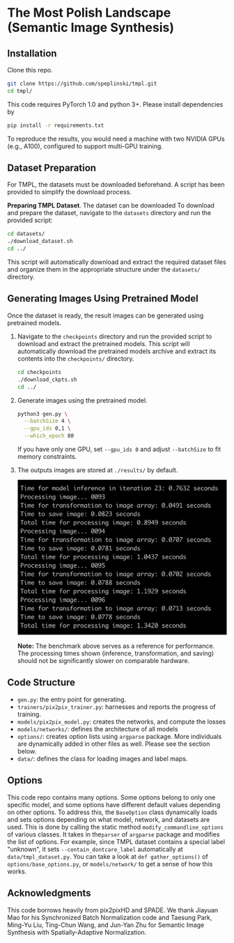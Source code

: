 # The Most Polish Landscape (Semantic Image Synthesis)

## Installation

Clone this repo.
```bash
git clone https://github.com/speplinski/tmpl.git
cd tmpl/
```

This code requires PyTorch 1.0 and python 3+. Please install dependencies by
```bash
pip install -r requirements.txt
```

To reproduce the results, you would need a machine with two NVIDIA GPUs (e.g., A100), configured to support multi-GPU training.

## Dataset Preparation

For TMPL, the datasets must be downloaded beforehand. A script has been provided to simplify the download process.

**Preparing TMPL Dataset**. The dataset can be downloaded To download and prepare the dataset, navigate to the `datasets` directory and run the provided script:

```bash
cd datasets/
./download_dataset.sh
cd ../
```

This script will automatically download and extract the required dataset files and organize them in the appropriate structure under the `datasets/` directory.

## Generating Images Using Pretrained Model

Once the dataset is ready, the result images can be generated using pretrained models.

1. Navigate to the `checkpoints` directory and run the provided script to download and extract the pretrained models. This script will automatically download the pretrained models archive and extract its contents into the `checkpoints/` directory.

    ```bash
    cd checkpoints
    ./download_ckpts.sh
    cd ../
    ```

2. Generate images using the pretrained model.
    ```bash
    python3 gen.py \
      --batchSize 4 \
      --gpu_ids 0,1 \
      --which_epoch 80
    ```
    If you have only one GPU, set `--gpu_ids 0` and adjust `--batchSize` to fit memory constraints.

3. The outputs images are stored at `./results/` by default.

    ![Benchmark](assets/benchmark.png?raw=true)

    **Note:** The benchmark above serves as a reference for performance. The processing times shown (inference, transformation, and saving) should not be significantly slower on comparable hardware.

## Code Structure

- `gen.py`: the entry point for generating.
- `trainers/pix2pix_trainer.py`: harnesses and reports the progress of training.
- `models/pix2pix_model.py`: creates the networks, and compute the losses
- `models/networks/`: defines the architecture of all models
- `options/`: creates option lists using `argparse` package. More individuals are dynamically added in other files as well. Please see the section below.
- `data/`: defines the class for loading images and label maps.

## Options

This code repo contains many options. Some options belong to only one specific model, and some options have different default values depending on other options. To address this, the `BaseOption` class dynamically loads and sets options depending on what model, network, and datasets are used. This is done by calling the static method `modify_commandline_options` of various classes. It takes in the`parser` of `argparse` package and modifies the list of options. For example, since TMPL dataset contains a special label "unknown", it sets `--contain_dontcare_label` automatically at `data/tmpl_dataset.py`. You can take a look at `def gather_options()` of `options/base_options.py`, or `models/network/` to get a sense of how this works.

## Acknowledgments
This code borrows heavily from pix2pixHD and SPADE. We thank Jiayuan Mao for his Synchronized Batch Normalization code and Taesung Park, Ming-Yu Liu, Ting-Chun Wang, and Jun-Yan Zhu for Semantic Image Synthesis with Spatially-Adaptive Normalization.